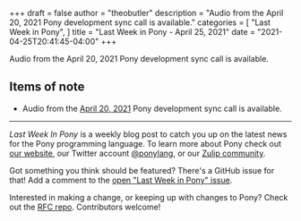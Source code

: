 +++
draft = false
author = "theobutler"
description = "Audio from the April 20, 2021 Pony development sync call is available."
categories = [
    "Last Week in Pony",
]
title = "Last Week in Pony - April 25, 2021"
date = "2021-04-25T20:41:45-04:00"
+++

Audio from the April 20, 2021 Pony development sync call is available.

<!--more-->


## Items of note

- Audio from the [April 20, 2021](https://sync-recordings.ponylang.io/r/2021_04_20.m4a) Pony development sync call is available.

___

_Last Week In Pony_ is a weekly blog post to catch you up on the latest news for the Pony programming language. To learn more about Pony check out [our website](https://ponylang.io), our Twitter account [@ponylang](https://twitter.com/ponylang), or our [Zulip community](https://ponylang.zulipchat.com).

Got something you think should be featured? There's a GitHub issue for that! Add a comment to the [open "Last Week in Pony" issue](https://github.com/ponylang/ponylang.github.io/issues?q=is%3Aissue+is%3Aopen+label%3Alast-week-in-pony).

Interested in making a change, or keeping up with changes to Pony? Check out the [RFC repo](https://github.com/ponylang/rfcs). Contributors welcome!
